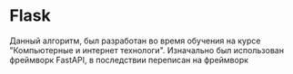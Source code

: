 # Flask
Данный алгоритм, был разработан во время обучения на курсе "Компьютерные и интернет технологи".
Изначально был использован фреймворк FastAPI, в последствии переписан на фреймворк 
